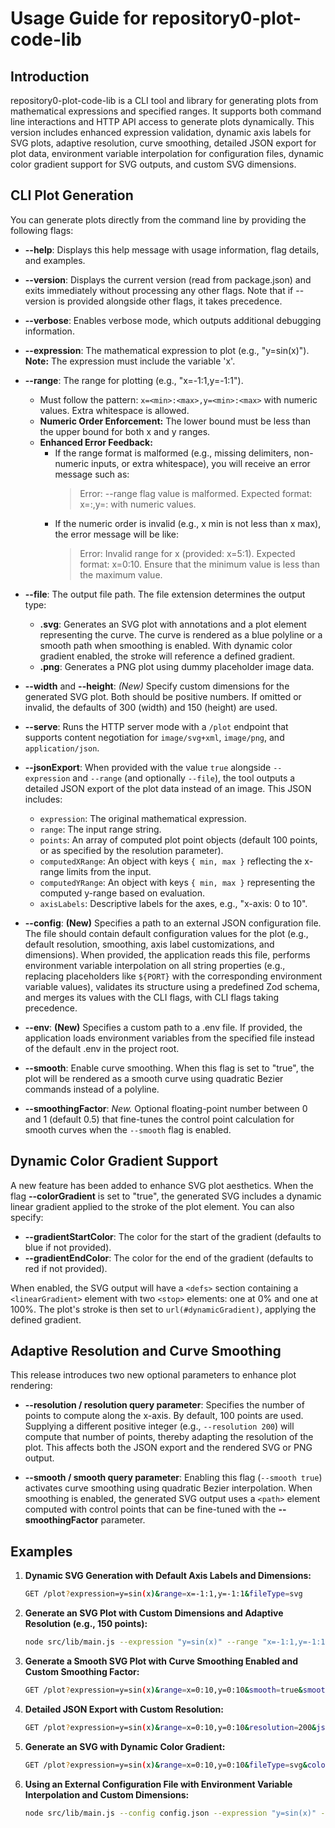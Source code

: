 # Usage Guide for repository0-plot-code-lib

## Introduction

repository0-plot-code-lib is a CLI tool and library for generating plots from mathematical expressions and specified ranges. It supports both command line interactions and HTTP API access to generate plots dynamically. This version includes enhanced expression validation, dynamic axis labels for SVG plots, adaptive resolution, curve smoothing, detailed JSON export for plot data, environment variable interpolation for configuration files, dynamic color gradient support for SVG outputs, and custom SVG dimensions.

## CLI Plot Generation

You can generate plots directly from the command line by providing the following flags:

- **--help**: Displays this help message with usage information, flag details, and examples.
- **--version**: Displays the current version (read from package.json) and exits immediately without processing any other flags. Note that if --version is provided alongside other flags, it takes precedence.
- **--verbose**: Enables verbose mode, which outputs additional debugging information.
- **--expression**: The mathematical expression to plot (e.g., "y=sin(x)"). **Note:** The expression must include the variable 'x'.
- **--range**: The range for plotting (e.g., "x=-1:1,y=-1:1"). 
  - Must follow the pattern: `x=<min>:<max>,y=<min>:<max>` with numeric values. Extra whitespace is allowed.
  - **Numeric Order Enforcement:** The lower bound must be less than the upper bound for both x and y ranges.
  - **Enhanced Error Feedback:** 
    - If the range format is malformed (e.g., missing delimiters, non-numeric inputs, or extra whitespace), you will receive an error message such as:
      > Error: --range flag value is malformed. Expected format: x=<min>:<max>,y=<min>:<max> with numeric values.
    - If the numeric order is invalid (e.g., x min is not less than x max), the error message will be like:
      > Error: Invalid range for x (provided: x=5:1). Expected format: x=0:10. Ensure that the minimum value is less than the maximum value.

- **--file**: The output file path. The file extension determines the output type:
  - **.svg**: Generates an SVG plot with annotations and a plot element representing the curve. The curve is rendered as a blue polyline or a smooth path when smoothing is enabled. With dynamic color gradient enabled, the stroke will reference a defined gradient.
  - **.png**: Generates a PNG plot using dummy placeholder image data.

- **--width** and **--height**: *(New)* Specify custom dimensions for the generated SVG plot. Both should be positive numbers. If omitted or invalid, the defaults of 300 (width) and 150 (height) are used.

- **--serve**: Runs the HTTP server mode with a `/plot` endpoint that supports content negotiation for `image/svg+xml`, `image/png`, and `application/json`.

- **--jsonExport**: When provided with the value `true` alongside `--expression` and `--range` (and optionally `--file`), the tool outputs a detailed JSON export of the plot data instead of an image. This JSON includes:
  - `expression`: The original mathematical expression.
  - `range`: The input range string.
  - `points`: An array of computed plot point objects (default 100 points, or as specified by the resolution parameter).
  - `computedXRange`: An object with keys `{ min, max }` reflecting the x-range limits from the input.
  - `computedYRange`: An object with keys `{ min, max }` representing the computed y-range based on evaluation.
  - `axisLabels`: Descriptive labels for the axes, e.g., "x-axis: 0 to 10".

- **--config**: **(New)** Specifies a path to an external JSON configuration file. The file should contain default configuration values for the plot (e.g., default resolution, smoothing, axis label customizations, and dimensions). When provided, the application reads this file, performs environment variable interpolation on all string properties (e.g., replacing placeholders like `${PORT}` with the corresponding environment variable values), validates its structure using a predefined Zod schema, and merges its values with the CLI flags, with CLI flags taking precedence.

- **--env**: **(New)** Specifies a custom path to a .env file. If provided, the application loads environment variables from the specified file instead of the default .env in the project root.

- **--smooth**: Enable curve smoothing. When this flag is set to "true", the plot will be rendered as a smooth curve using quadratic Bezier commands instead of a polyline.

- **--smoothingFactor**: *New.* Optional floating-point number between 0 and 1 (default 0.5) that fine-tunes the control point calculation for smooth curves when the `--smooth` flag is enabled.

## Dynamic Color Gradient Support

A new feature has been added to enhance SVG plot aesthetics. When the flag **--colorGradient** is set to "true", the generated SVG includes a dynamic linear gradient applied to the stroke of the plot element. You can also specify:

- **--gradientStartColor**: The color for the start of the gradient (defaults to blue if not provided).
- **--gradientEndColor**: The color for the end of the gradient (defaults to red if not provided).

When enabled, the SVG output will have a `<defs>` section containing a `<linearGradient>` element with two `<stop>` elements: one at 0% and one at 100%. The plot's stroke is then set to `url(#dynamicGradient)`, applying the defined gradient.

## Adaptive Resolution and Curve Smoothing

This release introduces two new optional parameters to enhance plot rendering:

- **--resolution / resolution query parameter**: Specifies the number of points to compute along the x-axis. By default, 100 points are used. Supplying a different positive integer (e.g., `--resolution 200`) will compute that number of points, thereby adapting the resolution of the plot. This affects both the JSON export and the rendered SVG or PNG output.

- **--smooth / smooth query parameter**: Enabling this flag (`--smooth true`) activates curve smoothing using quadratic Bezier interpolation. When smoothing is enabled, the generated SVG output uses a `<path>` element computed with control points that can be fine-tuned with the **--smoothingFactor** parameter.

## Examples

1. **Dynamic SVG Generation with Default Axis Labels and Dimensions:**
   ```sh
   GET /plot?expression=y=sin(x)&range=x=-1:1,y=-1:1&fileType=svg
   ```

2. **Generate an SVG Plot with Custom Dimensions and Adaptive Resolution (e.g., 150 points):**
   ```sh
   node src/lib/main.js --expression "y=sin(x)" --range "x=-1:1,y=-1:1" --file output.svg --resolution 150 --width 500 --height 400
   ```

3. **Generate a Smooth SVG Plot with Curve Smoothing Enabled and Custom Smoothing Factor:**
   ```sh
   GET /plot?expression=y=sin(x)&range=x=0:10,y=0:10&smooth=true&smoothingFactor=0.7&fileType=svg
   ```

4. **Detailed JSON Export with Custom Resolution:**
   ```sh
   GET /plot?expression=y=sin(x)&range=x=0:10,y=0:10&resolution=200&jsonExport=true
   ```

5. **Generate an SVG with Dynamic Color Gradient:**
   ```sh
   GET /plot?expression=y=sin(x)&range=x=0:10,y=0:10&fileType=svg&colorGradient=true&gradientStartColor=green&gradientEndColor=yellow
   ```

6. **Using an External Configuration File with Environment Variable Interpolation and Custom Dimensions:**
   ```sh
   node src/lib/main.js --config config.json --expression "y=sin(x)" --file output.svg --width 600 --height 400
   ```
